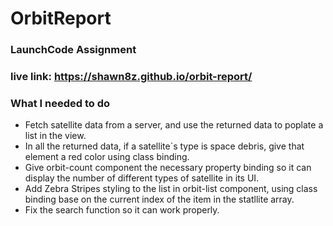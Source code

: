 # OrbitReport

### LaunchCode Assignment


### live link: https://shawn8z.github.io/orbit-report/


### What I needed to do
- Fetch satellite data from a server, and use the returned data to poplate a list in the view.
- In all the returned data, if a satellite`s type is space debris, give that <td> element a red color using class binding.
- Give orbit-count component the necessary property binding so it can display the number of different types of satellite in its UI.
- Add Zebra Stripes styling to the list in orbit-list component, using class binding base on the current index of the item in the statllite array.
- Fix  the search function so it can work properly.
